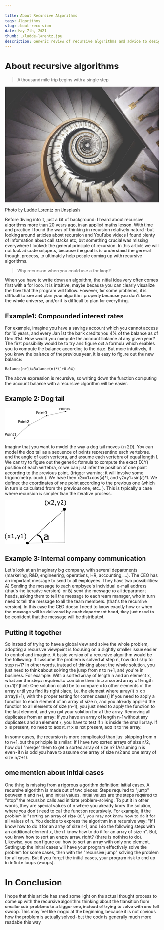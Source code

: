 ```yaml
---

title: About Recursive Algorithms
tags: Algorithms
slug: about-recursion
date: May 7th, 2021
thumb: ./ludde-lorentz.jpg
description: Generic review of recursive algorithms and advice to design such algorithms
---
```


# About recursive algorithms

> A thousand mile trip begins with a single step

![infinite staircase](./ludde-lorentz.jpg)

Photo by [Ludde Lorentz](https://unsplash.com/@luddelorentz?utm_source=unsplash&utm_medium=referral&utm_content=creditCopyText) on [Unsplash](https://unsplash.com/?utm_source=unsplash&utm_medium=referral&utm_content=creditCopyText)
  

Before diving into it, just a bit of background: I heard about recursive algorithms more than 20 years ago, in an applied maths lesson. With time and practice I found the way of thinking in recursion relatively natural - but looking around articles about recursion and YouTube videos I found plenty of information about call stacks etc, but something crucial was missing everywhere I looked: the general principle of recursion. In this article we will not look at code snippets, because the goal is to understand the general thought process, to ultimately help people coming up with recursive algorithms.
> Why recursion when you could use a for loop?

When you have to write down an algorithm, the initial idea very often comes first with a for loop. It is intuitive, maybe because you can clearly visualize the flow that the program will follow.
However, for some problems, it is difficult to see and plan your algorithm properly because you don't know the whole universe, and/or it is difficult to plan for everything.

## Example1: Compounded interest rates

For example, imagine you have a savings account which you cannot access for 10 years, and every Jan 1st the bank credits you 4% of the balance as of Dec 31st. How would you compute the account balance at any given year?
The first possibility would be to try and figure out a formula which enables you to compute the balance according to the date.
But more intuitively, if you know the balance of the previous year, it is easy to figure out the new balance:

`Balance(n+1)=Balance(n)*(1+0.04)`

The above expression is recursive, so writing down the function computing the account balance with a recursive algorithm will be easier.

## Example 2: Dog tail
![dog tail structure](./DogTail.png)

Imagine that you want to model the way a dog tail moves (in 2D). You can model the dog tail as a sequence of points representing each vertebrae, and the angle of each vertebra, and assume each vertebra of equal length l.
We can try to figure out the generic formula to compute the exact (X,Y) position of each vertebra, or we can just infer the position of one point according to the previous point. (trigger warning: it will involve some trigonometry. ouch.).
We have then x2=x1+cos(a)*l, and y2=y1+sin(a)*l.
We defined the coordinates of one point according to the previous one (which in turn is calculated from the previous one, etc…). This is typically a case where recursion is simpler than the iterative process.

![angle and trigonometry formula](./DetailedPoint.png)


## Example 3: Internal company communication
Let's look at an imaginary big company, with several departments (marketing, R&D, engineering, operations, HR, accounting, …). The CEO has an important message to send to all employees. They have two possibilities: A) Sending the message to each employee's individual e-mail address (that's the iterative version), or B) send the message to all department heads, asking them to tell the message to each team manager, who in turn need to tell the message to all the team members. (that's the recursive version). In this case the CEO doesn't need to know exactly how or when the message will be delivered by each department head, they just need to be confident that the message will be distributed.

## Putting it together
So instead of trying to have a global view and solve the whole problem, adopting a recursive viewpoint is focusing on a slightly smaller issue easier to control and imagine.
A basic version of a recursive algorithm would be the following:
If I assume the problem is solved at step n, how do I skip to step n+1?
In other words, instead of thinking about the whole solution, you just need to think about solving the jump from n to n+1, and you're in business.
For example:
With a sorted array of length n and an element x, what are the steps required to combine them into a sorted array of length (n+1)? [hint: One solution could be to compare x to other elements of the array until you find its right place, i.e. the element where array(i) ≤ x ≤ array(i+1), with the proper testing for corner cases)]
If you need to apply a function to each element of an array of size n, and you already applied the function to all elements of size (n-1), you just need to apply the function to the last element, and you got your solution for all the array.
Removing all duplicates from an array: If you have an array of length n-1 without any duplicates and an element x, you have to test if x is inside the small array. If x is present, no need to add it. If x is not present, add it to the array.

In some cases, the recursion is more complicated than just skipping from n to n+1, but the principle is similar:
If I have two sorted arrays of size n/2, how do I "merge" them to get a sorted array of size n? (Assuming n is even - if n is odd you have to assume one array of size n/2 and one array of size n/2+1).

## ome mention about initial cases
One thing is missing from a rigorous algorithm definition: initial cases. A recursive algorithm is made out of two pieces: Steps required to "jump" between n and n+1, and initial values.
Initial values are the steps required to "stop" the recursion calls and initiate problem-solving. To put it in other words, they are special values of n where you already know the solution, where you don't need to call the function recursively.
For example, if the problem is "sorting an array of size (n)", you may not know how to do it for all values of n. You decide to express the algorithm in a recursive way: "If I know how to do it for an array of size n-1, and I do the following steps with an additional element x, then I know how to do it for an array of size n". But, you know how to sort an empty array, right? (there is nothing to do). Likewise, you can figure out how to sort an array with only one element.
Setting up the initial cases will have your program effectively solve the problem for some cases, then with the "recursive jump" solving the problem for all cases. But if you forget the initial cases, your program risk to end up in infinite loops (woops).

# In Conclusion
I hope that this article has shed some light on the actual thought process to come up with the recursive algorithm: thinking about the transition from smaller sub-problems to a bigger one, instead of trying to solve with one fell swoop. This may feel like magic at the beginning, because it is not obvious how the problem is actually solved - but the code is generally much more readable this way!